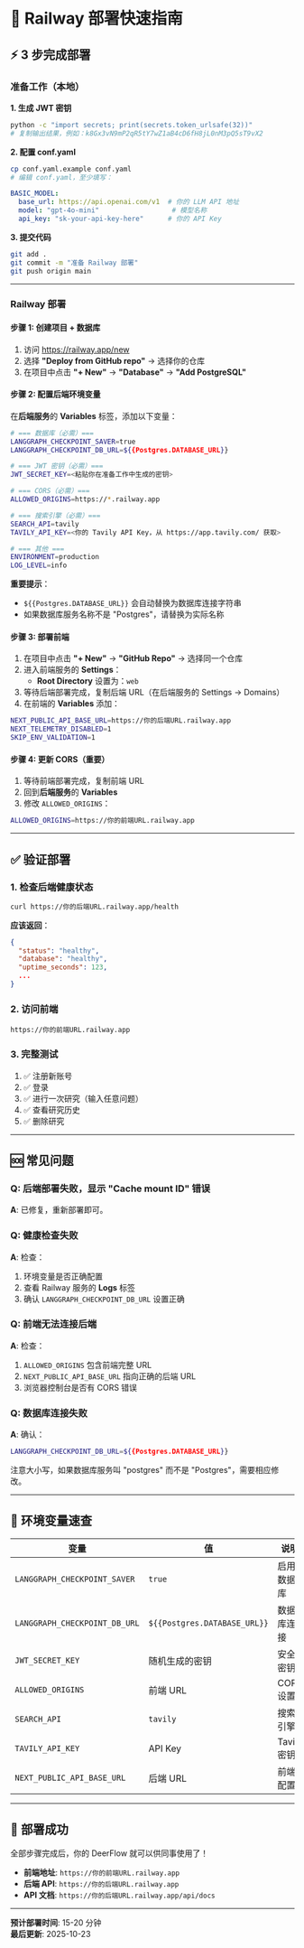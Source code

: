 # 🚂 Railway 部署快速指南

## ⚡ 3 步完成部署

### 准备工作（本地）

**1. 生成 JWT 密钥**
```bash
python -c "import secrets; print(secrets.token_urlsafe(32))"
# 复制输出结果，例如：k8Gx3vN9mP2qR5tY7wZ1aB4cD6fH8jL0nM3pQ5sT9vX2
```

**2. 配置 conf.yaml**
```bash
cp conf.yaml.example conf.yaml
# 编辑 conf.yaml，至少填写：
```

```yaml
BASIC_MODEL:
  base_url: https://api.openai.com/v1  # 你的 LLM API 地址
  model: "gpt-4o-mini"                  # 模型名称
  api_key: "sk-your-api-key-here"      # 你的 API Key
```

**3. 提交代码**
```bash
git add .
git commit -m "准备 Railway 部署"
git push origin main
```

---

### Railway 部署

#### 步骤 1: 创建项目 + 数据库

1. 访问 https://railway.app/new
2. 选择 **"Deploy from GitHub repo"** → 选择你的仓库
3. 在项目中点击 **"+ New"** → **"Database"** → **"Add PostgreSQL"**

#### 步骤 2: 配置后端环境变量

在**后端服务**的 **Variables** 标签，添加以下变量：

```bash
# === 数据库（必需）===
LANGGRAPH_CHECKPOINT_SAVER=true
LANGGRAPH_CHECKPOINT_DB_URL=${{Postgres.DATABASE_URL}}

# === JWT 密钥（必需）===
JWT_SECRET_KEY=<粘贴你在准备工作中生成的密钥>

# === CORS（必需）===
ALLOWED_ORIGINS=https://*.railway.app

# === 搜索引擎（必需）===
SEARCH_API=tavily
TAVILY_API_KEY=<你的 Tavily API Key，从 https://app.tavily.com/ 获取>

# === 其他 ===
ENVIRONMENT=production
LOG_LEVEL=info
```

**重要提示**：
- `${{Postgres.DATABASE_URL}}` 会自动替换为数据库连接字符串
- 如果数据库服务名称不是 "Postgres"，请替换为实际名称

#### 步骤 3: 部署前端

1. 在项目中点击 **"+ New"** → **"GitHub Repo"** → 选择同一个仓库
2. 进入前端服务的 **Settings**：
   - **Root Directory** 设置为：`web`
3. 等待后端部署完成，复制后端 URL（在后端服务的 Settings → Domains）
4. 在前端的 **Variables** 添加：

```bash
NEXT_PUBLIC_API_BASE_URL=https://你的后端URL.railway.app
NEXT_TELEMETRY_DISABLED=1
SKIP_ENV_VALIDATION=1
```

#### 步骤 4: 更新 CORS（重要）

1. 等待前端部署完成，复制前端 URL
2. 回到**后端服务**的 **Variables**
3. 修改 `ALLOWED_ORIGINS`：
```bash
ALLOWED_ORIGINS=https://你的前端URL.railway.app
```

---

## ✅ 验证部署

### 1. 检查后端健康状态
```bash
curl https://你的后端URL.railway.app/health
```

**应该返回**：
```json
{
  "status": "healthy",
  "database": "healthy",
  "uptime_seconds": 123,
  ...
}
```

### 2. 访问前端
```
https://你的前端URL.railway.app
```

### 3. 完整测试
1. ✅ 注册新账号
2. ✅ 登录
3. ✅ 进行一次研究（输入任意问题）
4. ✅ 查看研究历史
5. ✅ 删除研究

---

## 🆘 常见问题

### Q: 后端部署失败，显示 "Cache mount ID" 错误
**A**: 已修复，重新部署即可。

### Q: 健康检查失败
**A**: 检查：
1. 环境变量是否正确配置
2. 查看 Railway 服务的 **Logs** 标签
3. 确认 `LANGGRAPH_CHECKPOINT_DB_URL` 设置正确

### Q: 前端无法连接后端
**A**: 检查：
1. `ALLOWED_ORIGINS` 包含前端完整 URL
2. `NEXT_PUBLIC_API_BASE_URL` 指向正确的后端 URL
3. 浏览器控制台是否有 CORS 错误

### Q: 数据库连接失败
**A**: 确认：
```bash
LANGGRAPH_CHECKPOINT_DB_URL=${{Postgres.DATABASE_URL}}
```
注意大小写，如果数据库服务叫 "postgres" 而不是 "Postgres"，需要相应修改。

---

## 📝 环境变量速查

| 变量 | 值 | 说明 |
|------|-----|------|
| `LANGGRAPH_CHECKPOINT_SAVER` | `true` | 启用数据库 |
| `LANGGRAPH_CHECKPOINT_DB_URL` | `${{Postgres.DATABASE_URL}}` | 数据库连接 |
| `JWT_SECRET_KEY` | 随机生成的密钥 | 安全密钥 |
| `ALLOWED_ORIGINS` | 前端 URL | CORS 设置 |
| `SEARCH_API` | `tavily` | 搜索引擎 |
| `TAVILY_API_KEY` | API Key | Tavily 密钥 |
| `NEXT_PUBLIC_API_BASE_URL` | 后端 URL | 前端配置 |

---

## 🎉 部署成功

全部步骤完成后，你的 DeerFlow 就可以供同事使用了！

- **前端地址**: `https://你的前端URL.railway.app`
- **后端 API**: `https://你的后端URL.railway.app`
- **API 文档**: `https://你的后端URL.railway.app/api/docs`

---

**预计部署时间**: 15-20 分钟  
**最后更新**: 2025-10-23


